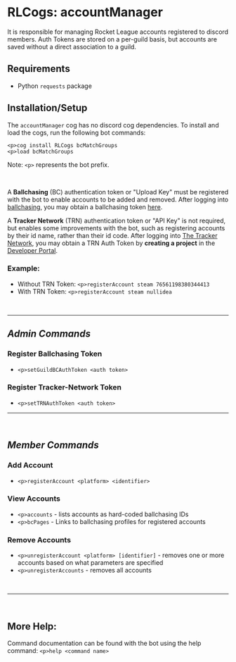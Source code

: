 # RLCogs: accountManager

It is responsible for managing Rocket League accounts registered to discord members. Auth Tokens are stored on a per-guild basis, but accounts are saved without a direct association to a guild.

## Requirements

- Python `requests` package

## Installation/Setup

The `accountManager` cog has no discord cog dependencies. To install and load the cogs, run the following bot commands:

```
<p>cog install RLCogs bcMatchGroups
<p>load bcMatchGroups
```

Note: `<p>` represents the bot prefix.

<br>

A **Ballchasing** (BC) authentication token or "Upload Key" must be registered with the bot to enable accounts to be added and removed. After logging into [ballchasing](https://ballchasing.com), you may obtain a ballchasing token [here](https://ballchasing.com/upload).

A **Tracker Network** (TRN) authentication token or "API Key" is not required, but enables some improvements with the bot, such as registering accounts by their id name, rather than their id code. After logging into [The Tracker Network](https://tracker.gg), you may obtain a TRN Auth Token by **creating a project** in the [Developer Portal](https://tracker.gg/developers).

### Example:

- Without TRN Token: `<p>registerAccount steam 76561198380344413`
- With TRN Token: `<p>registerAccount steam nullidea`

<br>

---

## _Admin Commands_

### Register Ballchasing Token

- `<p>setGuildBCAuthToken <auth token>`

### Register Tracker-Network Token

- `<p>setTRNAuthToken <auth token>`
  <br>

---

<br>

## _Member Commands_

### Add Account

- `<p>registerAccount <platform> <identifier>`

### View Accounts

- `<p>accounts` - lists accounts as hard-coded ballchasing IDs
- `<p>bcPages` - Links to ballchasing profiles for registered accounts

### Remove Accounts

- `<p>unregisterAccount <platform> [identifier]` - removes one or more accounts based on what parameters are specified
- `<p>unregisterAccounts` - removes all accounts

<br>

---

<br>

## More Help:

Command documentation can be found with the bot using the help command: `<p>help <command name>`
